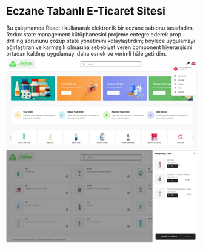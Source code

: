 # Eczane Tabanlı E-Ticaret Sitesi
Bu çalışmamda React'ı kullanarak elektronik bir eczane şablonu tasarladım.
Redux state management kütüphanesini projeme entegre ederek prop drilling sorununu çözüp state yönetimini kolaylaştırdım; böylece uygulamayı ağırlaştıran ve karmaşık olmasına sebebiyet veren
component hiyerarşisini ortadan kaldırıp uygulamayı daha esnek 
ve verimli hâle getirdim.
<img src="image1.jpg">
<img src="image2.jpg">
